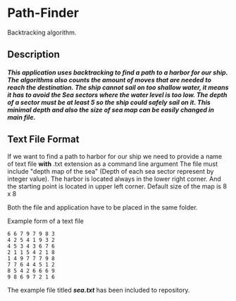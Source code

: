 # Path-Finder
Backtracking algorithm. 


## Description
##### This application uses backtracking to find a path to a harbor for our ship. The algorithms also counts the amount of moves that are needed to reach the destination.  The ship cannot sail on too shallow water, it means it has to avoid the Sea sectors where the water level is too low. The depth of a sector must be at least 5 so the ship could safely sail on it. This minimal depth and also the size of sea map can be easily changed in main file. 

## Text File Format

If we want to find a path to harbor for our ship we need to provide a name of text file **with** .txt extension as a command line argument
The file must include "depth map of the sea" (Depth of each sea sector represent by integer value). The harbor is located always in the lower right corner. And the starting point is located in upper left corner. Default size of the map is 8 x 8

Both the file and application have to be placed in the same folder.

Example form of a text file

``` 
6 6 7 9 7 9 8 3
4 2 5 4 1 9 3 2
4 5 3 4 3 6 7 6
2 1 1 5 4 2 1 8
1 4 9 7 7 7 9 8
7 7 6 4 4 5 1 2
8 5 4 2 6 6 6 9
9 8 6 9 7 2 1 6
```
The example file titled ***sea.txt*** has been included to repository.
